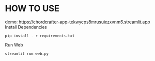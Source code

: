 # HOW TO USE
demo: https://chordcrafter-app-tekwycps8mrusuiezxvnm6.streamlit.app
Install Dependencies
```
pip install - r requirements.txt
```
Run Web
```
streamlit run web.py
```
